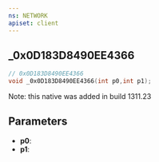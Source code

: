 ```yaml
---
ns: NETWORK
apiset: client
---
```

## _0x0D183D8490EE4366

```c
// 0x0D183D8490EE4366
void _0x0D183D8490EE4366(int p0,int p1);
```

Note: this native was added in build 1311.23

## Parameters
* **p0**:
* **p1**:



